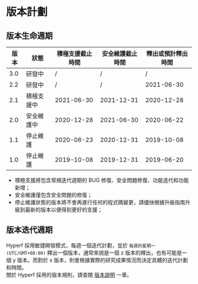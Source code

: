 # 版本計劃

## 版本生命週期

| 版本 | 狀態       | 積極支援截止時間 | 安全維護截止時間 | 釋出或預計釋出時間 |
| ---- | ---------- | ---------------- | ---------------- | ------------------ |
| 3.0  | 研發中     | /                | /                | /                  |
| 2.2  | 研發中     | /                | /                | 2021-06-30         |
| 2.1  | 積極支援中 | 2021-06-30       | 2021-12-31       | 2020-12-28         |
| 2.0  | 安全維護中 | 2020-12-28       | 2021-06-30       | 2020-06-22         |
| 1.1  | 停止維護   | 2020-06-23       | 2020-12-31       | 2019-10-08         |
| 1.0  | 停止維護   | 2019-10-08       | 2019-12-31       | 2019-06-20         |

* 積極支援將包含常規迭代週期的 BUG 修復、安全問題修復、功能迭代和功能新增；
* 安全維護僅包含安全問題的修復；
* 停止維護狀態的版本將不會再進行任何的程式碼變更，請儘快根據升級指南升級到最新的版本以便得到更好的支援；


## 版本迭代週期

Hyperf 採用敏捷開發模式，每週一個迭代計劃，並於 `每週的星期一 (UTC/GMT+08:00)` 釋出一個版本，通常來說是一個 z 版本的釋出，也有可能是一個 y 版本。而對於 x 版本，則會根據實際的研究成果情況而決定具體的迭代計劃和時間。   
關於 Hyperf 採用的版本規則，請查閱 [版本說明](zh-tw/versions.md) 一章。
